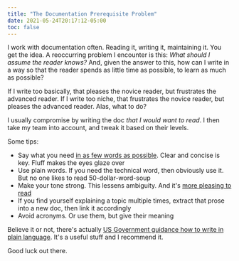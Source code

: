 ```yaml
---
title: "The Documentation Prerequisite Problem"
date: 2021-05-24T20:17:12-05:00
toc: false
---
```


I work with documentation often. Reading it, writing it, maintaining it. You get the idea. A reoccurring problem I encounter is this: _What should I assume the reader knows?_ And, given the answer to this, how can I write in a way so that the reader spends as little time as possible, to learn as much as possible?

<!--more-->

If I write too basically, that pleases the novice reader, but frustrates the advanced reader. If I write too niche, that frustrates the novice reader, but pleases the advanced reader. Alas, what to do?

I usually compromise by writing the doc _that I would want to read_. I then take my team into account, and tweak it based on their levels.

Some tips:

- Say what you need [in as few words as possible](https://www.gkogan.co/blog/increase-reply-rates/). Clear and concise is key. Fluff makes the eyes glaze over
- Use plain words. If you need the technical word, then obviously use it. But no one likes to read 50-dollar-word-soup
- Make your tone strong. This lessens ambiguity. And it's [more pleasing to read](https://blog.codinghorror.com/strong-opinions-weakly-held/)
- If you find yourself explaining a topic multiple times, extract that prose into a new doc, then link it accordingly
- Avoid acronyms. Or use them, but give their meaning

Believe it or not, there's actually [US Government guidance how to write in plain language](https://www.plainlanguage.gov/). It's a useful stuff and I recommend it.

Good luck out there.
